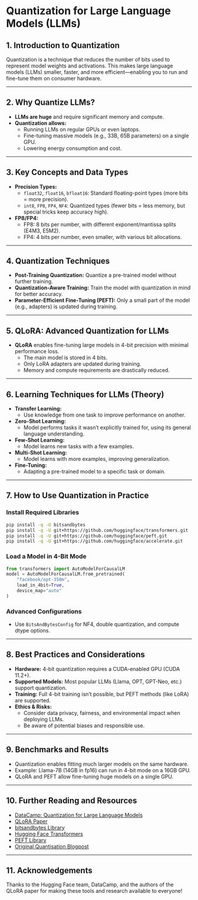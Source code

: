 # Quantization for Large Language Models (LLMs)

## 1. Introduction to Quantization
Quantization is a technique that reduces the number of bits used to represent model weights and activations. This makes large language models (LLMs) smaller, faster, and more efficient—enabling you to run and fine-tune them on consumer hardware.

---

## 2. Why Quantize LLMs?
- **LLMs are huge** and require significant memory and compute.
- **Quantization allows:**
  - Running LLMs on regular GPUs or even laptops.
  - Fine-tuning massive models (e.g., 33B, 65B parameters) on a single GPU.
  - Lowering energy consumption and cost.

---

## 3. Key Concepts and Data Types
- **Precision Types:**
  - `float32`, `float16`, `bfloat16`: Standard floating-point types (more bits = more precision).
  - `int8`, `FP8`, `FP4`, `NF4`: Quantized types (fewer bits = less memory, but special tricks keep accuracy high).
- **FP8/FP4:**
  - FP8: 8 bits per number, with different exponent/mantissa splits (E4M3, E5M2).
  - FP4: 4 bits per number, even smaller, with various bit allocations.

---

## 4. Quantization Techniques
- **Post-Training Quantization:** Quantize a pre-trained model without further training.
- **Quantization-Aware Training:** Train the model with quantization in mind for better accuracy.
- **Parameter-Efficient Fine-Tuning (PEFT):** Only a small part of the model (e.g., adapters) is updated during training.

---

## 5. QLoRA: Advanced Quantization for LLMs
- **QLoRA** enables fine-tuning large models in 4-bit precision with minimal performance loss.
  - The main model is stored in 4 bits.
  - Only LoRA adapters are updated during training.
  - Memory and compute requirements are drastically reduced.

---

## 6. Learning Techniques for LLMs (Theory)
- **Transfer Learning:**
  - Use knowledge from one task to improve performance on another.
- **Zero-Shot Learning:**
  - Model performs tasks it wasn’t explicitly trained for, using its general language understanding.
- **Few-Shot Learning:**
  - Model learns new tasks with a few examples.
- **Multi-Shot Learning:**
  - Model learns with more examples, improving generalization.
- **Fine-Tuning:**
  - Adapting a pre-trained model to a specific task or domain.

---

## 7. How to Use Quantization in Practice
### Install Required Libraries
```bash
pip install -q -U bitsandbytes
pip install -q -U git+https://github.com/huggingface/transformers.git
pip install -q -U git+https://github.com/huggingface/peft.git
pip install -q -U git+https://github.com/huggingface/accelerate.git
```

### Load a Model in 4-Bit Mode
```python
from transformers import AutoModelForCausalLM
model = AutoModelForCausalLM.from_pretrained(
    "facebook/opt-350m",
    load_in_4bit=True,
    device_map="auto"
)
```

### Advanced Configurations
- Use `BitsAndBytesConfig` for NF4, double quantization, and compute dtype options.

---

## 8. Best Practices and Considerations
- **Hardware:** 4-bit quantization requires a CUDA-enabled GPU (CUDA 11.2+).
- **Supported Models:** Most popular LLMs (Llama, OPT, GPT-Neo, etc.) support quantization.
- **Training:** Full 4-bit training isn’t possible, but PEFT methods (like LoRA) are supported.
- **Ethics & Risks:**
  - Consider data privacy, fairness, and environmental impact when deploying LLMs.
  - Be aware of potential biases and responsible use.

---

## 9. Benchmarks and Results
- Quantization enables fitting much larger models on the same hardware.
- Example: Llama-7B (14GB in fp16) can run in 4-bit mode on a 16GB GPU.
- QLoRA and PEFT allow fine-tuning huge models on a single GPU.

---

## 10. Further Reading and Resources
- [DataCamp: Quantization for Large Language Models](https://www.datacamp.com/tutorial/quantization-for-large-language-models)
- [QLoRA Paper](https://arxiv.org/abs/2305.14314)
- [bitsandbytes Library](https://github.com/TimDettmers/bitsandbytes)
- [Hugging Face Transformers](https://github.com/huggingface/transformers)
- [PEFT Library](https://github.com/huggingface/peft)
- [Original Quantisation Blogpost](https://huggingface.co/blog/hf-bitsandbytes-integration)

---

## 11. Acknowledgements
Thanks to the Hugging Face team, DataCamp, and the authors of the QLoRA paper for making these tools and research available to everyone! 